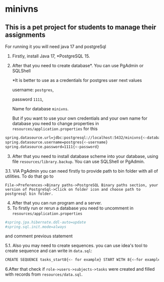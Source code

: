 # minivns

## This is a pet project for students to manage their assignments

For running it you will need java 17 and postgreSql

1. Firstly, install Java 17, *PostgreSQL 15.


2. After that you need to create database*. You can use PgAdmin or SQLShell

	*It is better to use as a credentials for  postgres user next values 
	
	username: `postgres`,

	password `1111`,

	Name for database `minivns`.
	
	But if you want to use your own credentials and your own name for database you need to change properties in `resources/application.properties` for this

```sh
spring.datasource.url=jdbc:postgresql://localhost:5432/minivns{<-database name}
spring.datasource.username=postgres{<-username}
spring.datasource.password=1111{<-password}
```
3. After that you need to install database scheme into your database, using file `resources/library.backup`. You can use SQLShell or PgAdmin.

3.1. VIA  PgAdmin you can need firstly to provide path to bin folder with all of utilities.
	To do that go to
	
```File->Preferences->Binary paths->PostgreSQL Binary paths section, your version of PostgreSql->Click on folder icon and choose path to postgresql bin folder.```

4. After that you can run program and a server.
5. To firstly run or rerun a database you need to uncomment in `resources/application.properties`
```sh
#spring.jpa.hibernate.ddl-auto=update
#spring.sql.init.mode=always 
```
   and comment previous statement

5.1. Also you may need  to create sequences. you can use  idea's tool to create sequence and can write in `data.sql`:	
```sh
CREATE SEQUENCE tasks_start8{<- for example} START WITH 8{<-for example} INCREMENT BY 1{<- for example} START 8 RESTART 8;
```
6.After that check if `role->users->subjects->tasks` were created and filled with records from `resources/data.sql`.
